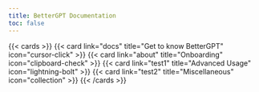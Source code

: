 ```yaml
---
title: BetterGPT Documentation
toc: false
---
```



{{< cards >}}
  {{< card link="docs" title="Get to know BetterGPT" icon="cursor-click" >}}
  {{< card link="about" title="Onboarding" icon="clipboard-check" >}}
  {{< card link="test1" title="Advanced Usage" icon="lightning-bolt" >}}
  {{< card link="test2" title="Miscellaneous" icon="collection" >}}
{{< /cards >}}
